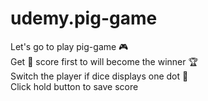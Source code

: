 # udemy.pig-game
Let's go to play pig-game 🎮 <br/>
Get 💯 score first to will become the winner 🏆 <br/>
Switch the player if dice displays one dot 🎲 <br/>
Click hold button to save score <br/>
